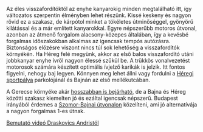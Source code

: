 Az éles visszafordítóktól az enyhe kanyarokig minden megtalálható itt, így változatos szerpentin élményben lehet részünk. Kissé keskeny és nagyon rövid ez a szakasz, de kárpótol minket a tökéletes útminőséggel, gyönyörű kilátással és a már említett kanyarokkal. Egyre népszerűbb motoros útvonal, azonban az átmenő forgalom alacsony-közepes általában, így a kevésbé forgalmas időszakokban alkalmas az igencsak tempós autózásra. Biztonságos előzésre viszont nincs túl sok lehetőség a visszafordítók környékén. Ha Héreg felé megyünk, akkor az első balos visszafordító utáni jobbkanyar enyhe ívről nagyon élessé szűkül be. A trükkös vonalvezetést motorosok számára készített optimális ívjelző karikák is jelzik. Itt fontos figyelni, nehogy baj legyen. Könnyen meg lehet állni vagy fordulni a [Héregi sportpálya](https://goo.gl/maps/ijjcSq5xvMZnowZR6) parkolójánál és Bajnán az első mellékutcában.

A Gerecse környéke akár [hosszabban is bejárható](#GerecseTatTatabanya), de a Bajna és Héreg közötti szakasz kiemelten jó és ezáltal igencsak népszerű. Budapest irányából érdemes a [Szomor-Bajnai útvonalon](#SzomorBajna) közelíteni, ami jó alternatívája a nagyon forgalmas 1-es útnak.

[Bemutató videó Draskovics Andristól](https://youtu.be/xDhJktK-ca4)
